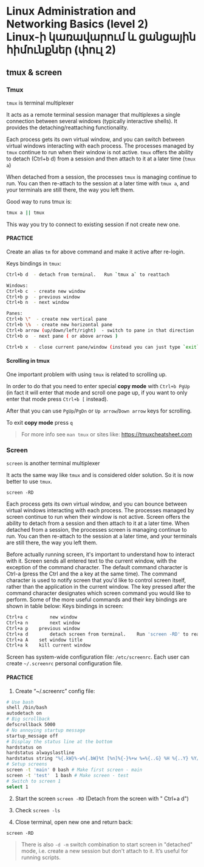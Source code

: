 # Linux Administration and Networking Basics (level 2) <br /> Linux-ի կառավարում և ցանցային հիմունքներ (փուլ 2)

## tmux & screen

### Tmux

`tmux` is terminal multiplexer

It acts as a remote terminal session manager that multiplexes a single connection between several windows (typically interactive shells). 
It provides the detaching/reattaching functionality.


Each process gets its own virtual window, and you can switch between virtual windows interacting with each process. 
The processes managed by `tmux` continue to run when their window is not active. 
`tmux` offers the ability to detach (Ctrl+b d) from a session 
and then attach to it at a later time (`tmux a`)

When detached from a session, the processes `tmux` is managing continue to run. 
You can then re-attach to the session at a later time with `tmux a`, 
and your terminals are still there, the way you left them.


Good way to runs tmux is:
```bash
tmux a || tmux
```
This way you try to connect to existing session if not create new one.

#### PRACTICE
Create an alias `tm` for above command and make it active after re-login.


Keys bindings in `tmux`:
```bash
Ctrl+b d  - detach from terminal.	Run `tmux a` to reattach

Windows:
Ctrl+b c  - create new window
Ctrl+b p  - previous window
Ctrl+b n  - next window

Panes:
Ctrl+b \"  - create new vertical pane
Ctrl+b \%  - create new horizontal pane
Ctrl+b arrow (up/down/left/right)  - switch to pane in that direction
Ctrl+b o  - next pane ( or above arrows )

Ctrl+b x  - close current pane/window (instead you can just type `exit` in that terminal) 
```

#### Scrolling in tmux

One important problem with using `tmux` is related to scrolling up. 

In order to do that you need to enter special **copy mode** with `Ctrl+b PgUp` 
(in fact it will enter that mode and scroll one page up, if you want to only enter that mode press `Ctrl+b [` instead).

After that you can use `PgUp`/`PgDn` or `Up arrow`/`Down arrow` keys for scrolling.

To exit **copy mode** press `q`



> For more info see `man tmux`
> or sites like: 
> https://tmuxcheatsheet.com


### Screen
`screen`  is another terminal multiplexer

It acts the same way like `tmux` and is considered older solution. So it is now better to use `tmux`.


`screen -RD`


Each process gets its own virtual window, and you can bounce between virtual windows interacting with each process. The processes managed by screen continue to run when their window is not active. Screen offers the ability to detach from a session and then attach to it at a later time. When detached from a session, the processes screen is managing continue to run. You can then re-attach to the session at a later time, and your terminals are still there, the way you left them.

Before actually running screen, it's important to understand how to interact with it. Screen sends all entered text to the current window, with the exception of the command character. The default command character is Ctrl-a (press the Ctrl and the a key at the same time).
The command character is used to notify screen that you'd like to control screen itself, rather than the application in the current window. The key pressed after the command character designates which screen command you would like to perform. Some of the more useful commands and their key bindings are shown in table below:
Keys bindings in screen:
```bash
Ctrl+a c		new window
Ctrl+a n		next window
Ctrl+a p	previous window
Ctrl+a d		detach screen from terminal.	Run 'screen -RD' to reattach
Ctrl+a A	set window title
Ctrl+a k	kill current window
```

Screen has system-wide configuration file: `/etc/screenrc`.
Each user can create `~/.screenrc` personal configuration file.


#### PRACTICE

1. Create “~/.screenrc” config file:  
```bash
# Use bash
shell /bin/bash
autodetach on
# Big scrollback
defscrollback 5000
# No annoying startup message
startup_message off
# Display the status line at the bottom
hardstatus on
hardstatus alwayslastline
hardstatus string "%{.kW}%-w%{.bW}%t [%n]%{-}%+w %=%{..G} %H %{..Y} %Y/%m/%d %c"
# Setup screens
screen -t 'main' 0 bash # Make first screen - main
screen -t 'test'  1 bash # Make screen - test
# Switch to screen 1
select 1
```
2. Start the screen
`screen -RD`
(Detach from the screen with " Ctrl+a d")

3. Check `screen -ls`

4. Close terminal, open new one and return back:

`screen -RD`

> There is also `-d -m` switch combination to start  screen  in  "detached" mode, i.e. create a new session but don't attach to it. It’s useful for running scripts.


